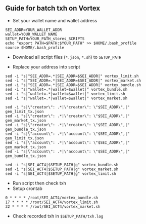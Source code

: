## Guide for batch txh on Vortex
- Set your wallet name and wallet address
```
SEI_ADDR=YOUR_WALLET_ADDR
wallet=YOUR_WALLET_NAME
SETUP_PATH=YOUR_PATH_stores_SCRIPTS
echo "export PATH=$PATH:$YOUR_PATH" >> $HOME/.bash_profile
source $HOME/.bash_profile
```
- Download all script files (`*.json`, `*.sh`) to `SETUP_PATH`

- Replace your address into script
```
sed -i "s|^SEI_ADDR=.*|SEI_ADDR=$SEI_ADDR|" vortex_limit.sh
sed -i "s|^SEI_ADDR=.*|SEI_ADDR=$SEI_ADDR|" vortex_market.sh
sed -i "s|^SEI_ADDR=.*|SEI_ADDR=$SEI_ADDR|" vortex_bundle.sh
sed -i "s|^wallet=.*|wallet=$wallet|" vortex_bundle.sh
sed -i "s|^wallet=.*|wallet=$wallet|" vortex_limit.sh
sed -i "s|^wallet=.*|wallet=$wallet|" vortex_market.sh

sed -i "s|\"creator\": .*|\"creator\": \"$SEI_ADDR\",|" gen_limit_tx.json
sed -i "s|\"creator\": .*|\"creator\": \"$SEI_ADDR\",|" gen_market_tx.json
sed -i "s|\"creator\": .*|\"creator\": \"$SEI_ADDR\",|" gen_bundle_tx.json
sed -i "s|\"account\": .*|\"account\": \"$SEI_ADDR\",|" gen_limit_tx.json
sed -i "s|\"account\": .*|\"account\": \"$SEI_ADDR\",|" gen_market_tx.json
sed -i "s|\"account\": .*|\"account\": \"$SEI_ADDR\",|" gen_bundle_tx.json

sed -i "s|SEI_ACT4|$SETUP_PATH|g" vortex_bundle.sh
sed -i "s|SEI_ACT4|$SETUP_PATH|g" vortex_market.sh
sed -i "s|SEI_ACT4|$SETUP_PATH|g" vortex_limit.sh
```

- Run script then check txh
- Setup crontab 
```
0 * * * * /root/SEI_ACT4/vortex_bundle.sh
17 * * * * /root/SEI_ACT4/vortex_limit.sh
32 * * * * /root/SEI_ACT4/vortex_market.sh
```

- Check recorded txh in `$SETUP_PATH/txh.log` 
